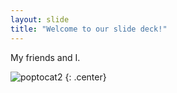 ```yaml
---
layout: slide
title: "Welcome to our slide deck!"
---
```


My friends and I.

![poptocat2](https://octodex.github.com/images/poptocat_v2.png)
{: .center}
